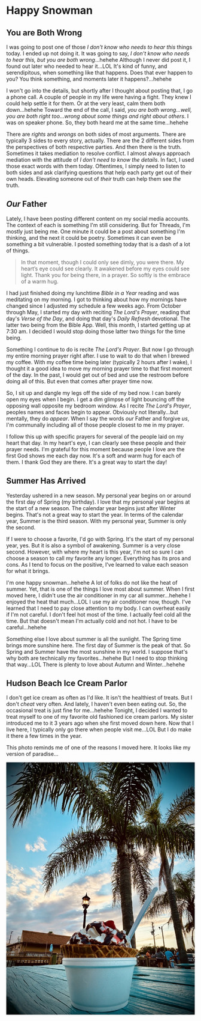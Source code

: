 # Happy Snowman

## You are Both Wrong

I was going to post one of those *I don't know who needs to hear this* things today. I ended up not doing it. It was going to say, *I don't know who needs to hear this, but you are both wrong*...hehehe Although I never did post it, I found out later who needed to hear it...LOL It's kind of funny, and serendipitous, when something like that happens. Does that ever happen to you? You think something, and moments later it happens?...hehehe

I won't go into the details, but shortly after I thought about posting that, I go a phone call. A couple of people in my life were having a fight. They knew I could help settle it for them. Or at the very least, calm them both down...hehehe Toward the end of the call, I said, *you are both wrong...well, you are both right too...wrong about some things and right about others*. I was on speaker phone. So, they both heard me at the same time...hehehe

There are *rights* and *wrongs* on both sides of most arguments. There are typically 3 sides to every story, actually. There are the 2 different sides from the perspectives of both respective parties. And then there is the truth. Sometimes it takes mediation to resolve conflict. I almost always approach mediation with the attitude of *I don't need to know the details*. In fact, I used those exact words with them today. Oftentimes, I simply need to listen to both sides and ask clarifying questions that help each party get out of their own heads. Elevating someone out of *their* truth can help them see *the* truth.

## *Our* Father

Lately, I have been posting different content on my social media accounts. The context of each is something I'm still considering. But for Threads, I'm mostly just being me. One minute it could be a post about something I'm thinking, and the next it could be poetry. Sometimes it can even be something a bit vulnerable. I posted something today that is a dash of a lot of things.

> In that moment, though I could only see dimly, you were there. My heart’s eye could see clearly. It awakened before my eyes could see light. Thank you for being there, in a prayer. So softly is the embrace of a warm hug.

I had just finished doing my lunchtime *Bible in a Year* reading and was meditating on my morning. I got to thinking about how my mornings have changed since I adjusted my schedule a few weeks ago. From October through May, I started my day with reciting *The Lord's Prayer*, reading that day's *Verse of the Day*, and doing that day's *Daily Refresh* devotional. The latter two being from the Bible App. Well, this month, I started getting up at 7:30 am. I decided I would stop doing those latter two things for the time being.

Something I continue to do is recite *The Lord's Prayer*. But now I go through my entire morning prayer right after. I use to wait to do that when I brewed my coffee. With my coffee time being later (typically 2 hours after I wake), I thought it a good idea to move my morning prayer time to that first moment of the day. In the past, I would get out of bed and use the restroom before doing all of this. But even that comes after prayer time now.

So, I sit up and dangle my legs off the side of my bed now. I can barely open my eyes when I begin. I get a dim glimpse of light bouncing off the opposing wall opposite my bedroom window. As I recite *The Lord's Prayer*, peoples names and faces begin to appear. Obviously not literally...but mentally, they do *appear*. When I say the words *our* Father and forgive *us*, I'm communally including all of those people closest to me in my prayer.

I follow this up with specific prayers for several of the people laid on my heart that day. In my heart's eye, I can clearly see these people and their prayer needs. I'm grateful for this moment because people I love are the first God shows me each day now. It's a soft and warm hug for each of them. I thank God they are there. It's a great way to start the day!

## Summer Has Arrived

Yesterday ushered in a new season. My personal year begins on or around the first day of Spring (my birthday). I love that my personal year begins at the start of a new season. The calendar year begins just after Winter begins. That's not a great way to start the year. In terms of the calendar year, Summer is the third season. With my personal year, Summer is only the second.

If I were to choose a favorite, I'd go with Spring. It's the start of my personal year, yes. But it is also a symbol of awakening. Summer is a very close second. However, with where my heart is this year, I'm not so sure I can choose a season to call my favorite any longer. Everything has its pros and cons. As I tend to focus on the positive, I've learned to value each season for what it brings.

I'm one happy snowman...hehehe A lot of folks do not like the heat of summer. Yet, that is one of the things I love most about summer. When I first moved here, I didn't use the air conditioner in my car all summer...hehehe I enjoyed the heat that much...LOL I use my air conditioner now, though. I've learned that I need to pay close attention to my body. I can overheat easily if I'm not careful. I don't feel hot most of the time. I actually feel cold all the time. But that doesn't mean I'm actually cold and not hot. I have to be careful...hehehe

Something else I love about summer is all the sunlight. The Spring time brings more sunshine here. The first day of Summer is the peak of that. So Spring and Summer have the most sunshine in my world. I suppose that's why both are technically my favorites...hehehe But I need to stop thinking that way...LOL There is plenty to love about Autumn and Winter...hehehe

## Hudson Beach Ice Cream Parlor

I don't get ice cream as often as I'd like. It isn't the healthiest of treats. But I don't *cheat* very often. And lately, I haven't even been eating out. So, the occasional treat is just fine for me...hehehe Tonight, I decided I wanted to treat myself to one of my favorite old fashioned ice cream parlors. My sister introduced me to it 3 years ago when she first moved down here. Now that I live here, I typically only go there when people visit me...LOL But I do make it there a few times in the year.

This photo reminds me of one of the reasons I moved here. It looks like my version of paradise...

![Bowl of ice cream with palm trees and a sunset](./media/IMG_8264.jpeg)